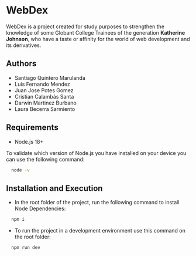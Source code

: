 # WebDex

WebDex is a project created for study purposes to strengthen the knowledge of some Globant College Trainees of the generation **Katherine Johnson**, who have a taste or affinity for the world of web development and its derivatives.




## Authors

- Santiago Quintero Marulanda
- Luis Fernando Mendez
- Juan Jose Potes Gomez
- Cristian Calambás Santa
- Darwin Martinez Burbano
- Laura Becerra Sarmiento

## Requirements

- Node.js 18+

To validate which version of Node.js you have installed on your device you can use the following command:

```bash
  node -v
```
    
## Installation and Execution

* In the root folder of the project, run the following command to install Node Dependencies:

```bash
  npm i
```

* To run the project in a development environment use this command on the root folder:
```bash
  npm run dev
```
